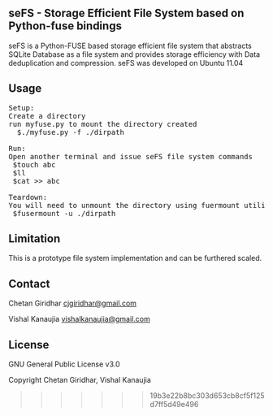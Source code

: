 seFS - Storage Efficient File System based on Python-fuse bindings
--

seFS is a Python-FUSE based storage efficient file system that abstracts SQLite Database as a file system and provides storage efficiency with 
Data deduplication and compression. seFS was developed on Ubuntu 11.04

Usage
--
<pre>
Setup:
Create a directory
run myfuse.py to mount the directory created
  $./myfuse.py -f ./dirpath

Run:
Open another terminal and issue seFS file system commands
 $touch abc
 $ll
 $cat >> abc

Teardown:
You will need to unmount the directory using fuermount utility
 $fusermount -u ./dirpath
</pre>

Limitation
--

This is a prototype file system implementation and can be furthered scaled.

Contact
--
Chetan Giridhar cjgiridhar@gmail.com

Vishal Kanaujia vishalkanaujia@gmail.com

License
--
GNU General Public License v3.0

Copyright Chetan Giridhar, Vishal Kanaujia
>>>>>>> 19b3e22b8bc303d653cb8cf5f125d7ff5d49e496
